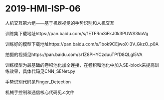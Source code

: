 # 2019-HMI-ISP-06
人机交互第六组——基于机器视觉的手势识别和人机交互


训练集下载地址https://pan.baidu.com/s/1ETFRm3iFkJ0k3PUWS3kbVg

训练好的模型下载地址https://pan.baidu.com/s/1bok9CEjwoX-3V_GkzO_p0A
 
拍摄的视频见https://pan.baidu.com/s/1Z8PHYCzduuTPfD8QLgl5VA

训练模型为最基础的卷积池化加全连接，在卷积和池化中加入SE-block来提高训练效果，具体代码见CNN_SENet.py

手势识别代码见Finger_Detection

机械手控制和通信核心代码见.c文件


